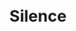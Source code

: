 ---
title: "Silence"
year: 2016
rating: 3.5
stars: "★★★½"
rewatched: false
permalink: "silence"
watched_on: 2021-05-02
---
